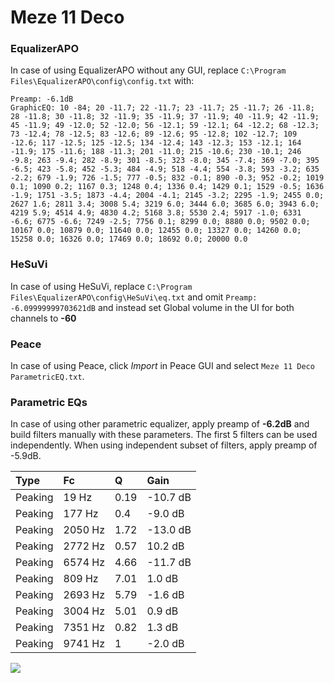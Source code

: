 # Meze 11 Deco

### EqualizerAPO
In case of using EqualizerAPO without any GUI, replace `C:\Program Files\EqualizerAPO\config\config.txt`
with:
```
Preamp: -6.1dB
GraphicEQ: 10 -84; 20 -11.7; 22 -11.7; 23 -11.7; 25 -11.7; 26 -11.8; 28 -11.8; 30 -11.8; 32 -11.9; 35 -11.9; 37 -11.9; 40 -11.9; 42 -11.9; 45 -11.9; 49 -12.0; 52 -12.0; 56 -12.1; 59 -12.1; 64 -12.2; 68 -12.3; 73 -12.4; 78 -12.5; 83 -12.6; 89 -12.6; 95 -12.8; 102 -12.7; 109 -12.6; 117 -12.5; 125 -12.5; 134 -12.4; 143 -12.3; 153 -12.1; 164 -11.9; 175 -11.6; 188 -11.3; 201 -11.0; 215 -10.6; 230 -10.1; 246 -9.8; 263 -9.4; 282 -8.9; 301 -8.5; 323 -8.0; 345 -7.4; 369 -7.0; 395 -6.5; 423 -5.8; 452 -5.3; 484 -4.9; 518 -4.4; 554 -3.8; 593 -3.2; 635 -2.2; 679 -1.9; 726 -1.5; 777 -0.5; 832 -0.1; 890 -0.3; 952 -0.2; 1019 0.1; 1090 0.2; 1167 0.3; 1248 0.4; 1336 0.4; 1429 0.1; 1529 -0.5; 1636 -1.9; 1751 -3.5; 1873 -4.4; 2004 -4.1; 2145 -3.2; 2295 -1.9; 2455 0.0; 2627 1.6; 2811 3.4; 3008 5.4; 3219 6.0; 3444 6.0; 3685 6.0; 3943 6.0; 4219 5.9; 4514 4.9; 4830 4.2; 5168 3.8; 5530 2.4; 5917 -1.0; 6331 -6.6; 6775 -6.6; 7249 -2.5; 7756 0.1; 8299 0.0; 8880 0.0; 9502 0.0; 10167 0.0; 10879 0.0; 11640 0.0; 12455 0.0; 13327 0.0; 14260 0.0; 15258 0.0; 16326 0.0; 17469 0.0; 18692 0.0; 20000 0.0
```

### HeSuVi
In case of using HeSuVi, replace `C:\Program Files\EqualizerAPO\config\HeSuVi\eq.txt` and omit `Preamp:
-6.09999999703621dB` and instead set Global volume in the UI for both channels to **-60**

### Peace
In case of using Peace, click *Import* in Peace GUI and select `Meze 11 Deco ParametricEQ.txt`.

### Parametric EQs
In case of using other parametric equalizer, apply preamp of **-6.2dB** and build filters manually
with these parameters. The first 5 filters can be used independently.
When using independent subset of filters, apply preamp of -5.9dB.

| Type    | Fc      |    Q | Gain     |
|:--------|:--------|:-----|:---------|
| Peaking | 19 Hz   | 0.19 | -10.7 dB |
| Peaking | 177 Hz  | 0.4  | -9.0 dB  |
| Peaking | 2050 Hz | 1.72 | -13.0 dB |
| Peaking | 2772 Hz | 0.57 | 10.2 dB  |
| Peaking | 6574 Hz | 4.66 | -11.7 dB |
| Peaking | 809 Hz  | 7.01 | 1.0 dB   |
| Peaking | 2693 Hz | 5.79 | -1.6 dB  |
| Peaking | 3004 Hz | 5.01 | 0.9 dB   |
| Peaking | 7351 Hz | 0.82 | 1.3 dB   |
| Peaking | 9741 Hz | 1    | -2.0 dB  |

![](https://raw.githubusercontent.com/jaakkopasanen/AutoEq/master/results/innerfidelity/sbaf-serious/Meze%2011%20Deco/Meze%2011%20Deco.png)